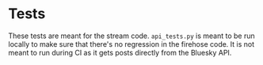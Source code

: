 # Tests
These tests are meant for the stream code. `api_tests.py` is meant to be run locally to make sure that there's no regression in the firehose code. It is not meant to run during CI as it gets posts directly from the Bluesky API.